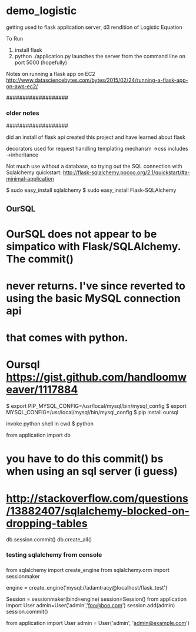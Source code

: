 # demo_logistic
getting used to flask application server, d3 rendition of Logistic Equation

To Run
1) install flask
2) python ./application.py launches the server from the command line on port 5000 (hopefully)

Notes on running a flask app on EC2
http://www.datasciencebytes.com/bytes/2015/02/24/running-a-flask-app-on-aws-ec2/

###################
### older notes ###
###################

did an install of flask api created this project and have learned about flask

decorators used for request handling
templating mechansm
    ->css includes
    ->inheritance

Not much use without a database, so trying out the SQL connection with Sqlalchemy
quickstart: http://flask-sqlalchemy.pocoo.org/2.1/quickstart/#a-minimal-application

$ sudo easy_install sqlalchemy
$ sudo easy_install Flask-SQLAlchemy

##
## OurSQL
##
# OurSQL does not appear to be simpatico with Flask/SQLAlchemy.  The commit()
# never returns.  I've since reverted to using the basic MySQL connection api
# that comes with python.
#
# Oursql https://gist.github.com/handloomweaver/1117884

$ export PIP_MYSQL_CONFIG=/usr/local/mysql/bin/mysql_config
$ export MYSQL_CONFIG=/usr/local/mysql/bin/mysql_config
$ pip install oursql

invoke python shell in cwd
$ python

from application import db
# you have to do this commit() bs when using an sql server (i guess)
# http://stackoverflow.com/questions/13882407/sqlalchemy-blocked-on-dropping-tables

db.session.commit()
db.create_all()



###
### testing sqlalchemy from console
###
from sqlalchemy import create_engine
from sqlalchemy.orm import sessionmaker

engine = create_engine('mysql://adamtracy@localhost/flask_test')

Session = sessionmaker(bind=engine)
session=Session()
from application import User
admin=User('admin','foo@boo.com')
session.add(admin)
session.commit()


from application import User
admin = User('admin', 'admin@example.com')


